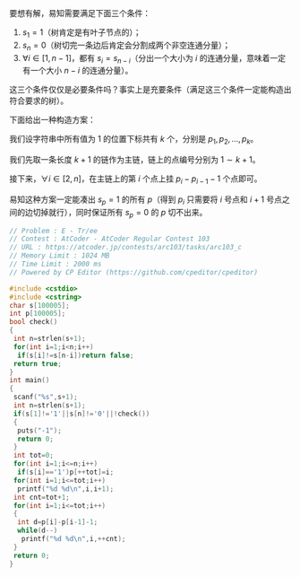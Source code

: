 要想有解，易知需要满足下面三个条件：

1. $s_1=1$（树肯定是有叶子节点的）；
2. $s_n=0$（树切完一条边后肯定会分割成两个非空连通分量）；
3. $\forall i \in [1,n-1]$，都有 $s_i=s_{n-i}$（分出一个大小为 $i$ 的连通分量，意味着一定有一个大小 $n-i$ 的连通分量）。

这三个条件仅仅是必要条件吗？事实上是充要条件（满足这三个条件一定能构造出符合要求的树）。

下面给出一种构造方案：

我们设字符串中所有值为 $1$ 的位置下标共有 $k$ 个，分别是 $p_1,p_2,\ldots,p_k$。

我们先取一条长度 $k+1$ 的链作为主链，链上的点编号分别为 $1 \sim k+1$。

接下来，$\forall i \in [2,n]$，在主链上的第 $i$ 个点上挂 $p_i-p_{i-1}-1$ 个点即可。

易知这种方案一定能凑出 $s_p=1$ 的所有 $p$（得到 $p_i$ 只需要将 $i$ 号点和 $i+1$ 号点之间的边切掉就行），同时保证所有 $s_p=0$ 的 $p$ 切不出来。

```cpp
// Problem : E - Tr/ee
// Contest : AtCoder - AtCoder Regular Contest 103
// URL : https://atcoder.jp/contests/arc103/tasks/arc103_c
// Memory Limit : 1024 MB
// Time Limit : 2000 ms
// Powered by CP Editor (https://github.com/cpeditor/cpeditor)

#include <cstdio>
#include <cstring>
char s[100005];
int p[100005];
bool check()
{
 int n=strlen(s+1);
 for(int i=1;i<n;i++)
  if(s[i]!=s[n-i])return false;
 return true;
}
int main()
{
 scanf("%s",s+1);
 int n=strlen(s+1);
 if(s[1]!='1'||s[n]!='0'||!check())
 {
  puts("-1");
  return 0;
 }
 int tot=0;
 for(int i=1;i<=n;i++)
  if(s[i]=='1')p[++tot]=i;
 for(int i=1;i<=tot;i++)
  printf("%d %d\n",i,i+1);
 int cnt=tot+1;
 for(int i=1;i<=tot;i++)
 {
  int d=p[i]-p[i-1]-1;
  while(d--)
   printf("%d %d\n",i,++cnt);
 }
 return 0;
}
```